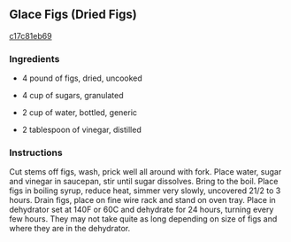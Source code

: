 ## Glace Figs (Dried Figs)

[c17c81eb69](http://www.food.com/recipe/glace-figs-dried-figs-137276)

### Ingredients

 - 4 pound of figs, dried, uncooked

 - 4 cup of sugars, granulated

 - 2 cup of water, bottled, generic

 - 2 tablespoon of vinegar, distilled

### Instructions

Cut stems off figs, wash, prick well all around with fork. Place water, sugar and vinegar in saucepan, stir until sugar dissolves. Bring to the boil. Place figs in boiling syrup, reduce heat, simmer very slowly, uncovered 21/2 to 3 hours. Drain figs, place on fine wire rack and stand on oven tray. Place in dehydrator set at 140F or 60C and dehydrate for 24 hours, turning every few hours. They may not take quite as long depending on size of figs and where they are in the dehydrator.